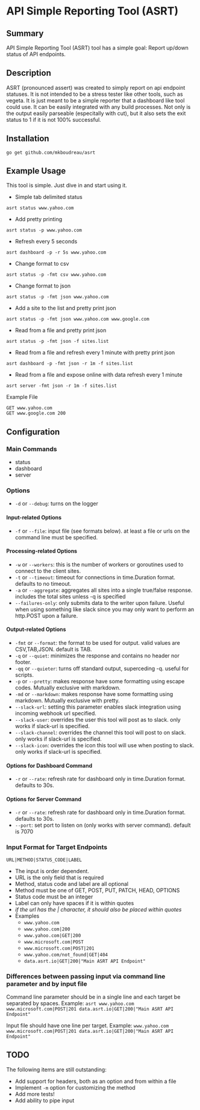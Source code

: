# API Simple Reporting Tool (ASRT)

## Summary
API Simple Reporting Tool (ASRT) tool has a simple goal: Report up/down status of API endpoints.

## Description
ASRT (pronounced assert) was created to simply report on api endpoint statuses. It is not intended to be a stress tester like other tools, such as vegeta. It is just meant to be a simple reporter that a dashboard like tool could use. It can be easily integrated with any build processes. Not only is the output easily parseable (especitally with cut), but it also sets the exit status to 1 if it is not 100% successful.

## Installation

`go get github.com/mkboudreau/asrt`

## Example Usage
This tool is simple. Just dive in and start using it.

- Simple tab delimited status

`asrt status www.yahoo.com`

- Add pretty printing

`asrt status -p www.yahoo.com`

- Refresh every 5 seconds

`asrt dashboard -p -r 5s www.yahoo.com`

- Change format to csv

`asrt status -p -fmt csv www.yahoo.com`

- Change format to json

`asrt status -p -fmt json www.yahoo.com`

- Add a site to the list and pretty print json

`asrt status -p -fmt json www.yahoo.com www.google.com`

- Read from a file and pretty print json

`asrt status -p -fmt json -f sites.list`

- Read from a file and refresh every 1 minute with pretty print json

`asrt dashboard -p -fmt json -r 1m -f sites.list`

- Read from a file and expose online with data refresh every 1 minute

`asrt server -fmt json -r 1m -f sites.list`

Example File
```
GET www.yahoo.com
GET www.google.com 200
```

## Configuration

### Main Commands
- status
- dashboard
- server

### Options
- `-d` or `--debug`: turns on the logger

#### Input-related Options
- `-f` or `--file`: input file (see formats below). at least a file or urls on the command line must be specified.

#### Processing-related Options
- `-w` or `--workers`: this is the number of workers or goroutines used to connect to the client sites.
- `-t` or `--timeout`: timeout for connections in time.Duration format. defaults to no timeout.
- `-a` or `--aggregate`: aggregates all sites into a single true/false response. includes the total sites unless -q is specified
- `--failures-only`: only submits data to the writer upon failure. Useful when using something like slack since you may only want to perform an http.POST upon a failure.

#### Output-related Options
- `-fmt` or `--format`: the format to be used for output. valid values are CSV,TAB,JSON. default is TAB.
- `-q` or `--quiet`: minimizes the response and contains no header nor footer.
- `-qq` or `--quieter`: turns off standard output, superceding -q. useful for scripts.
- `-p` or `--pretty`: makes response have some formatting using escape codes. Mutually exclusive with markdown.
- `-md` or `--markdown`: makes response have some formatting using markdown. Mutually exclusive with pretty.
- `--slack-url`: setting this parameter enables slack integration using incoming webhook url specified.
- `--slack-user`: overrides the user this tool will post as to slack. only works if slack-url is specified.
- `--slack-channel`: overrides the channel this tool will post to on slack. only works if slack-url is specified.
- `--slack-icon`: overrides the icon this tool will use when posting to slack. only works if slack-url is specified.

#### Options for Dashboard Command
- `-r` or `--rate`: refresh rate for dashboard only in time.Duration format. defaults to 30s.

#### Options for Server Command
- `-r` or `--rate`: refresh rate for dashboard only in time.Duration format. defaults to 30s.
- `--port`: set port to listen on (only works with server command). default is 7070

### Input Format for Target Endpoints

`URL|METHOD|STATUS_CODE|LABEL`

- The input is order dependent.
- URL is the only field that is required
- Method, status code and label are all optional
- Method must be one of GET, POST, PUT, PATCH, HEAD, OPTIONS
- Status code must be an integer
- Label can only have spaces if it is within quotes
- *if the url has the | character, it should also be placed within quotes*
- Examples
    + `www.yahoo.com`
    + `www.yahoo.com|200`
    + `www.yahoo.com|GET|200`
    + `www.microsoft.com|POST`
    + `www.microsoft.com|POST|201`
    + `www.yahoo.com/not_found|GET|404`
    + `data.asrt.io|GET|200|"Main ASRT API Endpoint"`

### Differences between passing input via command line parameter and by input file

Command line parameter should be in a single line and each target be separated by spaces.
Example: `asrt www.yahoo.com www.microsoft.com|POST|201 data.asrt.io|GET|200|"Main ASRT API Endpoint"`

Input file should have one line per target.
Example:
`
www.yahoo.com
www.microsoft.com|POST|201
data.asrt.io|GET|200|"Main ASRT API Endpoint"
`

## TODO

The following items are still outstanding:
- Add support for headers, both as an option and from within a file
- Implement `-m` option for customizing the method
- Add more tests!
- Add ability to pipe input
